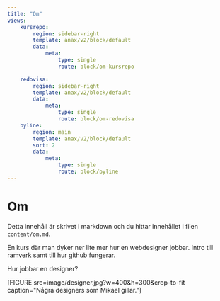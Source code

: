```yaml
---
title: "Om"
views:
    kursrepo:
        region: sidebar-right
        template: anax/v2/block/default
        data:
            meta:
                type: single
                route: block/om-kursrepo

    redovisa:
        region: sidebar-right
        template: anax/v2/block/default
        data:
            meta:
                type: single
                route: block/om-redovisa
    byline:
        region: main
        template: anax/v2/block/default
        sort: 2
        data:
            meta:
                type: single
                route: block/byline
---
```

Om
=========================

Detta innehåll är skrivet i markdown och du hittar innehållet i filen `content/om.md`.

En kurs där man dyker ner lite mer hur en webdesigner jobbar. Intro till ramverk samt till hur github fungerar.

Hur jobbar en designer?

[FIGURE src=image/designer.jpg?w=400&h=300&crop-to-fit caption="Några designers som Mikael gillar."]

